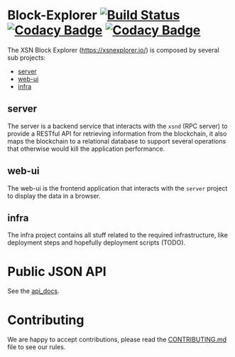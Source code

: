 # Block-Explorer [![Build Status](https://travis-ci.org/X9Developers/block-explorer.svg?branch=master)](https://travis-ci.org/X9Developers/block-explorer) [![Codacy Badge](https://api.codacy.com/project/badge/Grade/96a6179dc4c645bd96f9473fa069250d)](https://www.codacy.com/app/AlexITC/block-explorer?utm_source=github.com&amp;utm_medium=referral&amp;utm_content=X9Developers/block-explorer&amp;utm_campaign=Badge_Grade) [![Codacy Badge](https://api.codacy.com/project/badge/Coverage/96a6179dc4c645bd96f9473fa069250d)](https://www.codacy.com/app/AlexITC/block-explorer?utm_source=github.com&utm_medium=referral&utm_content=X9Developers/block-explorer&utm_campaign=Badge_Coverage)

The XSN Block Explorer (https://xsnexplorer.io/) is composed by several sub projects:
- [server](server)
- [web-ui](web-ui)
- [infra](infra)

## server
The server is a backend service that interacts with the `xsnd` (RPC server) to provide a RESTful API for retrieving information from the blockchain, it also maps the blockchain to a relational database to support several operations that otherwise would kill the application performance.

## web-ui
The web-ui is the frontend application that interacts with the `server` project to display the data in a browser.

## infra
The infra project contains all stuff related to the required infrastructure, like deployment steps and hopefully deployment scripts (TODO).

# Public JSON API
See the [api_docs](api_docs.md).

# Contributing
We are happy to accept contributions, please read the [CONTRIBUTING.md](CONTRIBUTING.md) file to see our rules.
